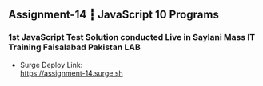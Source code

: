 ## Assignment-14 ┇ JavaScript 10 Programs
### 1st JavaScript Test Solution conducted Live in Saylani Mass IT Training Faisalabad Pakistan LAB
- Surge Deploy Link: <br>
https://assignment-14.surge.sh
